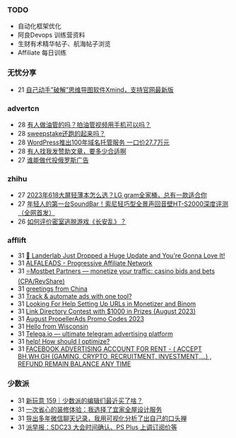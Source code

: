 ### TODO
-  自动化框架优化
-  阿良Devops 训练营资料
-  生财有术精华帖子、航海帖子浏览
-  Affiliate 每日训练

### 无忧分享
<!-- ruyo:START -->
-  21 [自己动手”破解”思维导图软件Xmind，支持官网最新版](https://51.ruyo.net/18460.html)<!-- ruyo:END -->

### advertcn
<!-- advertcn:START -->
-  28 [有人做油管的吗？拍油管视频用手机可以吗？](https://www.advertcn.com/forum.php?mod=viewthread&tid=111846)
-  28 [sweepstake还跑的起来吗？](https://www.advertcn.com/forum.php?mod=viewthread&tid=111842)
-  28 [WordPress推出100年域名托管服务 一口价27.7万元](https://www.advertcn.com/forum.php?mod=viewthread&tid=111839)
-  28 [有人找我发赞助文章，要多少合适啊](https://www.advertcn.com/forum.php?mod=viewthread&tid=111837)
-  27 [谁能做代投俄罗斯广告](https://www.advertcn.com/forum.php?mod=viewthread&tid=111835)<!-- advertcn:END -->

### zhihu
<!-- zhihu:START -->
-  27 [2023年618大屏轻薄本怎么选？LG gram全家桶，总有一款适合你](http://zhuanlan.zhihu.com/p/632641888?utm_campaign=rss&utm_medium=rss&utm_source=rss&utm_content=title)
-  27 [年轻人的第一台SoundBar！索尼轻巧型全景声回音壁HT-S2000深度评测（全网首发）](http://zhuanlan.zhihu.com/p/630990296?utm_campaign=rss&utm_medium=rss&utm_source=rss&utm_content=title)
-  26 [如何评价密室逃脱游戏《长安乱》？](http://www.zhihu.com/question/563950552/answer/3045961312?utm_campaign=rss&utm_medium=rss&utm_source=rss&utm_content=title)<!-- zhihu:END -->

### afflift
<!-- afflift:START -->
-  31 [🚨 Landerlab Just Dropped a Huge Update and You&#39;re Gonna Love It!](https://afflift.com/f/threads/%F0%9F%9A%A8-landerlab-just-dropped-a-huge-update-and-youre-gonna-love-it.11530/)
-  31 [ALFALEADS - Progressive Affiliate Network](https://afflift.com/f/threads/alfaleads-progressive-affiliate-network.4461/)
-  31 [⭐️Mostbet Partners — monetize your traffic: casino bids and bets &lpar;CPA/RevShare&rpar;](https://afflift.com/f/threads/%E2%AD%90%EF%B8%8Fmostbet-partners-%E2%80%94-monetize-your-traffic-casino-bids-and-bets-cpa-revshare.7373/)
-  31 [greetings from China](https://afflift.com/f/threads/greetings-from-china.11085/)
-  31 [Track &amp; automate ads with one tool?](https://afflift.com/f/threads/track-automate-ads-with-one-tool.11521/)
-  31 [Looking For Help Setting Up URLs in Monetizer and Binom](https://afflift.com/f/threads/looking-for-help-setting-up-urls-in-monetizer-and-binom.4294/)
-  31 [Link Directory Contest with $1000 in Prizes &lpar;August 2023&rpar;](https://afflift.com/f/threads/link-directory-contest-with-1000-in-prizes-august-2023.11479/)
-  31 [August PropellerAds Promo Codes 2023](https://afflift.com/f/threads/august-propellerads-promo-codes-2023.11410/)
-  31 [Hello from Wisconsin](https://afflift.com/f/threads/hello-from-wisconsin.11529/)
-  31 [Telega.io — ultimate telegram advertising platform](https://afflift.com/f/threads/telega-io-%E2%80%94-ultimate-telegram-advertising-platform.11531/)
-  31 [help! How should I optimize?](https://afflift.com/f/threads/help-how-should-i-optimize.11484/)
-  31 [FACEBOOK ADVERTISING ACCOUNT FOR RENT - &lpar; ACCEPT BH,WH,GH &lpar;GAMING, CRYPTO, RECRUITMENT, INVESTMENT,...&rpar; , REFUND REMAIN BALANCE ANY TIME](https://afflift.com/f/threads/facebook-advertising-account-for-rent-accept-bh-wh-gh-gaming-crypto-recruitment-investment-refund-remain-balance-any-time.11161/)<!-- afflift:END -->

### 少数派
<!-- sspai:START -->
-  31 [新玩意 159｜少数派的编辑们最近买了啥？](https://sspai.com/post/82575)
-  31 [一次省心的装修体验：我选择了宜家全屋设计服务](https://sspai.com/post/82584)
-  31 [导出多年微信聊天记录，我用可视化分析了出自己的口头禅](https://sspai.com/post/82577)
-  31 [派早报：SDC23 大会时间确认、PS Plus 上调订阅价等](https://sspai.com/post/82574)<!-- sspai:END -->
